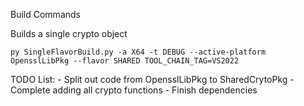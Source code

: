 


Build Commands

Builds a single crypto object
```
py SingleFlavorBuild.py -a X64 -t DEBUG --active-platform OpensslLibPkg --flavor SHARED TOOL_CHAIN_TAG=VS2022
```

TODO List:
    - Split out code from OpensslLibPkg to SharedCrytoPkg
    - Complete adding all crypto functions
    - Finish dependencies
